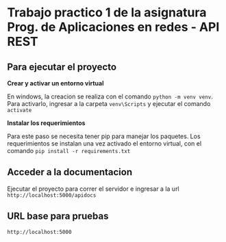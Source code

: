 # Trabajo practico 1 de la asignatura Prog. de Aplicaciones en redes - API REST 

## Para ejecutar el proyecto 
**Crear y activar un entorno virtual**

En windows, la creacion se realiza con el comando `python -m venv venv`.
Para activarlo, ingresar a la carpeta `venv\Scripts` y ejecutar el comando `activate`

**Instalar los requerimientos**

Para este paso se necesita tener pip para manejar los paquetes.
Los requerimientos se instalan una vez activado el entorno virtual, con el comando `pip install -r requirements.txt`

## Acceder a la documentacion 
Ejecutar el proyecto para correr el servidor e ingresar a la url `http://localhost:5000/apidocs`

## URL base para pruebas 
`http://localhost:5000`
